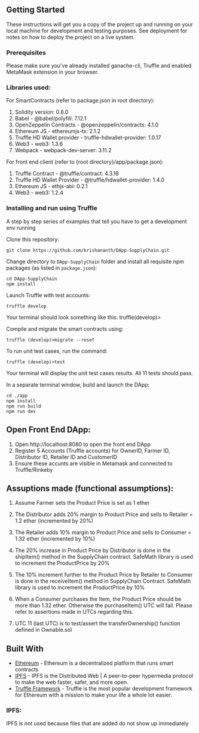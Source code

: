## Getting Started

These instructions will get you a copy of the project up and running on your local machine for development and testing purposes. See deployment for notes on how to deploy the project on a live system.

### Prerequisites

Please make sure you've already installed ganache-cli, Truffle and enabled MetaMask extension in your browser.

### Libraries used:

For SmartContracts (refer to package.json in root directory):
1) Solidity version: 0.8.0
2) Babel - @babel/polyfill: 7.12.1
3) OpenZeppelin Contracts - @openzeppelin/contracts: 4.1.0
4) Ethereum JS - ethereumjs-tx: 2.1.2
5) Truffle HD Wallet provider - truffle-hdwallet-provider: 1.0.17
6) Web3 - web3: 1.3.6
7) Webpack - webpack-dev-server: 3.11.2

For front end client (refer to {root directory}/app/package.json):
1) Truffle Contract - @truffle/contract: 4.3.18
2) Truffle HD Wallet Provider - @truffle/hdwallet-provider: 1.4.0
3) Ethereum JS - ethjs-abi: 0.2.1
4) Web3 - web3: 1.2.4

### Installing and run using Truffle

A step by step series of examples that tell you have to get a development env running

Clone this repository:

```
git clone https://github.com/krishananth/DApp-SupplyChain.git
```

Change directory to ```DApp-SupplyChain``` folder and install all requisite npm packages (as listed in ```package.json```):

```
cd DApp-SupplyChain
npm install
```

Launch Truffle with test accounts:

```
truffle develop
```

Your terminal should look something like this:
truffle(develop)>

Compile and migrate the smart contracts using:
```
truffle (develop)>migrate --reset
```

To run unit test cases, run the command:
```
truffle (develop)>test
```

Your terminal will display the unit test cases results.
All 11 tests should pass.

In a separate terminal window, build and launch the DApp:

```
cd ./app
npm install
npm run build
npm run dev
```

## Open Front End DApp:
1) Open http://localhost:8080 to open the front end DApp
2) Register 5 Accounts (Truffle accounts) for OwnerID, Farmer ID, Distributor ID, Retailer ID and CustomerID 
3) Ensure these accunts are visible  in Metamask and connected to Truffle/Rinkeby

## Assuptions made (functional assumptions):
1) Assume Farmer sets the Product Price is set as 1 ether
2) The Distributor adds 20% margin to Product Price and sells to Retailer = 1.2 ether (incremented by 20%)
3) The Retailer adds 10% margin to Product Price and sells to Consumer = 1.32 ether (incremented by 10%)

1) The 20% increase in Product Price by Distributor is done in the shipItem() method in the SupplyChain contract.
SafeMath library is used to increment the ProductPrice by 20%

2) The 10% increment further to the Product Price by Retailer to Consumer is done in the receiveItem() method in SupplyChain Contract.
SafeMath library is used to increment the ProductPrice by 10%

3) When a Consumer purchases the Item, the Product Price should be more than 1.32 ether.
Otherwise the purchaseItem() UTC will fail.  Please refer to assertions made in UTCs regarding this.

4) UTC 11 (last UTC) is to test/assert the transferOwnership() function defined in Ownable.sol


## Built With

* [Ethereum](https://www.ethereum.org/) - Ethereum is a decentralized platform that runs smart contracts
* [IPFS](https://ipfs.io/) - IPFS is the Distributed Web | A peer-to-peer hypermedia protocol
to make the web faster, safer, and more open.
* [Truffle Framework](http://truffleframework.com/) - Truffle is the most popular development framework for Ethereum with a mission to make your life a whole lot easier.

### IPFS:

IPFS is not used because files that are added do not show up immediately